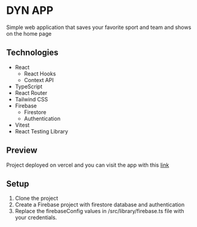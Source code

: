 # DYN APP

Simple web application that saves your favorite sport and team and shows on the home page

## Technologies

- React
  - React Hooks
  - Context API
- TypeScript
- React Router
- Tailwind CSS
- Firebase
  - Firestore
  - Authentication
- Vitest
- React Testing Library

## Preview

Project deployed on vercel and you can visit the app with this [link](https://dyn-app.vercel.app)

## Setup

1. Clone the project
2. Create a Firebase project with firestore database and authentication
3. Replace the firebaseConfig values in /src/library/firebase.ts file with your credentials.
